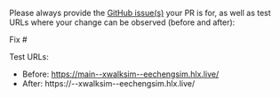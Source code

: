 Please always provide the [GitHub issue(s)](../issues) your PR is for, as well as test URLs where your change can be observed (before and after):

Fix #<gh-issue-id>

Test URLs:
- Before: https://main--xwalksim--eechengsim.hlx.live/
- After: https://<branch>--xwalksim--eechengsim.hlx.live/
